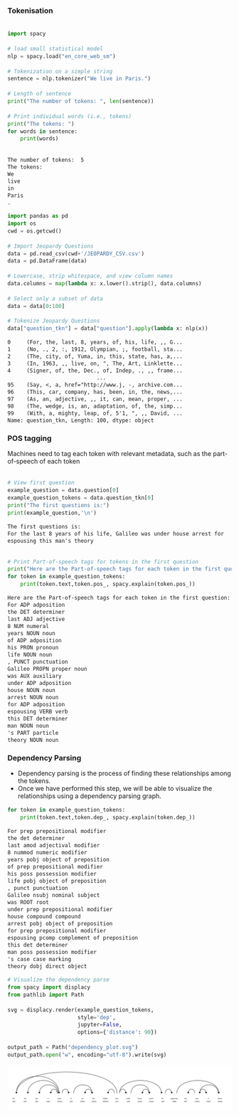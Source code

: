 
### Tokenisation

```python

import spacy

# load small statistical model
nlp = spacy.load("en_core_web_sm")

# Tokenization on a simple string
sentence = nlp.tokenizer("We live in Paris.")

# Length of sentence
print("The number of tokens: ", len(sentence))

# Print individual words (i.e., tokens)
print("The tokens: ")
for words in sentence:
    print(words)
    
```

```
The number of tokens:  5
The tokens: 
We
live
in
Paris
.
```

```python
import pandas as pd
import os
cwd = os.getcwd()

# Import Jeopardy Questions
data = pd.read_csv(cwd+'/JEOPARDY_CSV.csv')
data = pd.DataFrame(data)

# Lowercase, strip whitespace, and view column names
data.columns = map(lambda x: x.lower().strip(), data.columns)

# Select only a subset of data
data = data[0:100]

# Tokenize Jeopardy Questions
data["question_tkn"] = data["question"].apply(lambda x: nlp(x))

```

```
0     (For, the, last, 8, years, of, his, life, ,, G...
1     (No, ., 2, :, 1912, Olympian, ;, football, sta...
2     (The, city, of, Yuma, in, this, state, has, a,...
3     (In, 1963, ,, live, on, ", The, Art, Linklette...
4     (Signer, of, the, Dec., of, Indep, ., ,, frame...
                            ...                        
95    (Say, <, a, href="http://www.j, -, archive.com...
96    (This, car, company, has, been, in, the, news,...
97    (As, an, adjective, ,, it, can, mean, proper, ...
98    (The, wedge, is, an, adaptation, of, the, simp...
99    (With, a, mighty, leap, of, 5'1, ", ,, David, ...
Name: question_tkn, Length: 100, dtype: object
```

### POS tagging

Machines need to tag each token with relevant metadata, such as the part-of-speech of each token

```python

# View first question
example_question = data.question[0]
example_question_tokens = data.question_tkn[0]
print("The first questions is:")
print(example_question,'\n')    
```

```
The first questions is:
For the last 8 years of his life, Galileo was under house arrest for espousing this man's theory 
```

```python

# Print Part-of-speech tags for tokens in the first question
print("Here are the Part-of-speech tags for each token in the first question:")
for token in example_question_tokens:
    print(token.text,token.pos_, spacy.explain(token.pos_))
```

```
Here are the Part-of-speech tags for each token in the first question:
For ADP adposition
the DET determiner
last ADJ adjective
8 NUM numeral
years NOUN noun
of ADP adposition
his PRON pronoun
life NOUN noun
, PUNCT punctuation
Galileo PROPN proper noun
was AUX auxiliary
under ADP adposition
house NOUN noun
arrest NOUN noun
for ADP adposition
espousing VERB verb
this DET determiner
man NOUN noun
's PART particle
theory NOUN noun
```

### Dependency Parsing

- Dependency parsing is the process of finding these relationships among the tokens. 
- Once we have performed this step, we will be able to visualize the relationships using a dependency parsing graph.

```python
for token in example_question_tokens:
    print(token.text,token.dep_, spacy.explain(token.dep_))
```

```
For prep prepositional modifier
the det determiner
last amod adjectival modifier
8 nummod numeric modifier
years pobj object of preposition
of prep prepositional modifier
his poss possession modifier
life pobj object of preposition
, punct punctuation
Galileo nsubj nominal subject
was ROOT root
under prep prepositional modifier
house compound compound
arrest pobj object of preposition
for prep prepositional modifier
espousing pcomp complement of preposition
this det determiner
man poss possession modifier
's case case marking
theory dobj direct object
```

```python
# Visualize the dependency parse
from spacy import displacy
from pathlib import Path

svg = displacy.render(example_question_tokens, 
                      style='dep',
                      jupyter=False, 
                      options={'distance': 90})

output_path = Path("dependency_plot.svg")
output_path.open("w", encoding="utf-8").write(svg)
```

![](https://raw.githubusercontent.com/shtrausslearning/nlp/7f4a929e1f586547cf1183618ef70c1a7c89e993/data/dependency_plot.svg)
    
